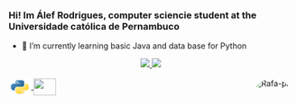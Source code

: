 ### Hi! Im Álef Rodrigues, computer sciencie student at the Universidade católica de Pernambuco 

- 🌱 I’m currently learning basic Java and data base for Python

<div align="center">
  <a href="https://github.com/AlefSRGS">
  <img height="180em" src="https://github-readme-stats.vercel.app/api?username=AlefSRGS&show_icons=true&theme=dark&include_all_commits=true&count_private=true"/>
  <img height="180em" src="https://github-readme-stats.vercel.app/api/top-langs/?username=AlefSRGS&layout=compact&langs_count=7&theme=dark"/>
</div>
  
  <div style="display: inline_block"><br>
  <img align="center" height="30" width="40" src="https://raw.githubusercontent.com/devicons/devicon/master/icons/python/python-original.svg">
  <img align="center" height="30" width="40" src="https://img.shields.io/badge/Java-ED8B00?style=for-the-badge&logo=java&logoColor=white">
  <img align="right" alt="Rafa-pic" height="150" style="border-radius:50px;" src="https://cdn.discordapp.com/attachments/957393640391602276/973674728323694722/IMG_20220510_135252.jpg">
</div>
